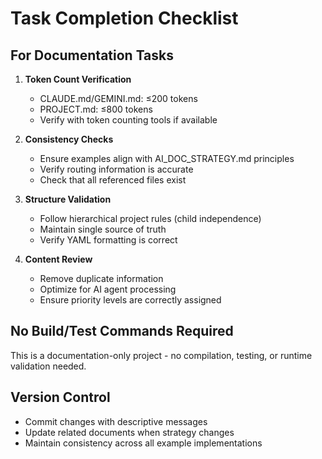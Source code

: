 # Task Completion Checklist

## For Documentation Tasks
1. **Token Count Verification**
   - CLAUDE.md/GEMINI.md: ≤200 tokens
   - PROJECT.md: ≤800 tokens
   - Verify with token counting tools if available

2. **Consistency Checks**
   - Ensure examples align with AI_DOC_STRATEGY.md principles
   - Verify routing information is accurate
   - Check that all referenced files exist

3. **Structure Validation**
   - Follow hierarchical project rules (child independence)
   - Maintain single source of truth
   - Verify YAML formatting is correct

4. **Content Review**
   - Remove duplicate information
   - Optimize for AI agent processing
   - Ensure priority levels are correctly assigned

## No Build/Test Commands Required
This is a documentation-only project - no compilation, testing, or runtime validation needed.

## Version Control
- Commit changes with descriptive messages
- Update related documents when strategy changes
- Maintain consistency across all example implementations